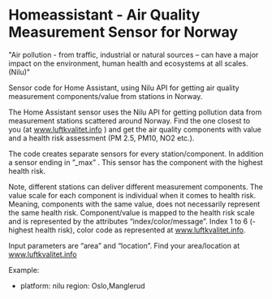 # Homeassistant - Air Quality Measurement Sensor for Norway

"Air pollution - from traffic, industrial or natural sources – can have a major impact on the environment, human health and ecosystems at all scales. (Nilu)"

Sensor code for Home Assistant, using Nilu API for getting air quality measurement components/value from stations in Norway.

The Home Assistant sensor uses the Nilu API for getting pollution data from measurement stations scattered around Norway. Find the one closest to you (at www.luftkvalitet.info ) and get the air quality components with value and a health risk assessment (PM 2.5, PM10, NO2 etc.).

The code creates separate sensors for every station/component. In addition a sensor ending in ”_max” . This sensor has the component with the highest health risk.

Note, different stations can deliver different measurement components. The value scale for each component is individual when it comes to health risk. Meaning, components with the same value, does not necessarily represent the same health risk. Component/value is mapped to the health risk scale and is represented by the attributes “index/color/message”. Index 1 to 6 (-highest health risk), color code as represented at www.luftkvalitet.info.

Input parameters are “area” and “location”. Find your area/location at www.luftkvalitet.info

Example:
- platform: nilu
  region: Oslo,Manglerud
  
